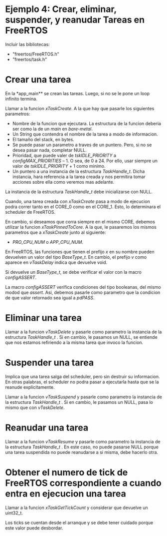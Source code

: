 # Ejemplo 4: Crear, eliminar, suspender, y reanudar Tareas en FreeRTOS

Incluir las bibliotecas:

- "freertos/FreeRTOS.h"
- "freertos/task.h"

# Crear una tarea

En la \*app_main\*\* se crean las tareas. Luego, si no se le pone un loop infinito termina.

Llamar a la funcion _xTaskCreate_. A la que hay que pasarle los siguientes parametros:

- Nombre de la funcion que ejecutara. La estructura de la funcion deberia ser como la de un _main_ en _bare-metal_.
- Un String que contendra el nombre de la tarea a modo de informacion.
- El tamaño del stack, en bytes.
- Se puede pasar un parametro a traves de un puntero. Pero, si no se desea pasar nada, completar NULL.
- Prioridad, que puede valer de _tskIDLE_PRIORITY_ a _configMAX_PRIORITIES_ – 1. O sea, de 0 a 24. Por ello, usar siempre un valor de _tskIDLE_PRIORITY_ + 1 como minimo.
- Un puntero a una instancia de la estructura _TaskHandle_t_. Dicha instancia, hara referencia a la tarea creada y nos permitira tomar acciones sobre ella como veremos mas adelante.

La instancia de la estructura _TaskHandle_t_ debe inicializarse con NULL.

Cuando, una tarea creada con _xTaskCreate_ pasa a modo de ejecucion podra correr tanto en el CORE_0 como en el CORE_1. Esto, lo determinara el scheduler de FreeRTOS.

En cambio, si deseamos que corra siempre en el mismo CORE, debemos utilizar la funcion _xTaskPinnedToCore_. A la que, le pasaremos los mismos parametros que a _xTaskCreate_ junto al siguiente:

- _PRO_CPU_NUM_ o _APP_CPU_NUM_.

En FreeRTOS, las funciones que tienen el prefijo _x_ en su nombre pueden devuelven un valor del tipo _BaseType_t_. En cambio, el prefijo _v_ como aparece en _vTaskDelay_ indica que devuelve void.

Si devuelve un _BaseType_t_, se debe verificar el valor con la macro _configASSERT_.

La macro _configASSERT_ verifica condiciones del tipo booleanas, del mismo modod que _assert_. Asi, debemos pasarle como parametro que la condicion de que valor retornado sea igual a _pdPASS_.

# Eliminar una tarea

Llamar a la funcion _vTaskDelete_ y pasarle como parametro la instancia de la estructura _TaskHandle_t_ . Si en cambio, le pasamos un NULL, se entiende que nos estamos refiriendo a la misma tarea que invoco la funcion.

# Suspender una tarea

Implica que una tarea salga del scheduler, pero sin destruir su informacion. En otras palabras, el scheduler no podra pasar a ejecutarla hasta que se la reanude explicitamente.

Llamar a la funcion _vTaskSuspend_ y pasarle como parametro la instancia de la estructura _TaskHandle_t_ . Si en cambio, le pasamos un NULL, pasa lo mismo que con _vTaskDelete_.

# Reanudar una tarea

Llamar a la funcion _vTaskResume_ y pasarle como parametro la instancia de la estructura _TaskHandle_t_ . En este caso, no puede pasarse NULL porque una tarea suspendida no puede reanudarse a si misma, debe hacerlo otra.

# Obtener el numero de tick de FreeRTOS correspondiente a cuando entra en ejecucion una tarea

Llamar a la funcion _xTaskGetTickCount_ y considerar que devuelve un uint32_t.

Los ticks se cuentan desde el arranque y se debe tener cuidado porque este valor puede desbordar.
